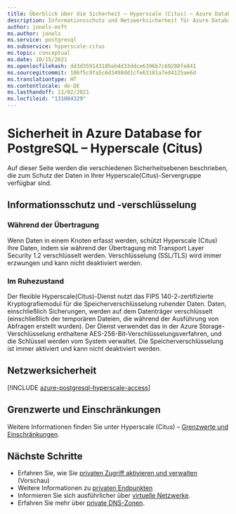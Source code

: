 ```yaml
---
title: Überblick über die Sicherheit – Hyperscale (Citus) – Azure Database for PostgreSQL
description: Informationsschutz und Netzwerksicherheit für Azure Database for PostgreSQL – Hyperscale (Citus).
author: jonels-msft
ms.author: jonels
ms.service: postgresql
ms.subservice: hyperscale-citus
ms.topic: conceptual
ms.date: 10/15/2021
ms.openlocfilehash: dd3d359143185eb4d33ddce6396b7c69288fe841
ms.sourcegitcommit: 106f5c9fa5c6d3498dd1cfe63181a7ed4125ae6d
ms.translationtype: HT
ms.contentlocale: de-DE
ms.lasthandoff: 11/02/2021
ms.locfileid: "131084329"
---
```

# <a name="security-in-azure-database-for-postgresql--hyperscale-citus"></a>Sicherheit in Azure Database for PostgreSQL – Hyperscale (Citus)

Auf dieser Seite werden die verschiedenen Sicherheitsebenen beschrieben, die zum Schutz der Daten in Ihrer Hyperscale(Citus)-Servergruppe verfügbar sind. 

## <a name="information-protection-and-encryption"></a>Informationsschutz und -verschlüsselung

### <a name="in-transit"></a>Während der Übertragung

Wenn Daten in einem Knoten erfasst werden, schützt Hyperscale (Citus) Ihre Daten, indem sie während der Übertragung mit Transport Layer Security 1.2 verschlüsselt werden. Verschlüsselung (SSL/TLS) wird immer erzwungen und kann nicht deaktiviert werden.

### <a name="at-rest"></a>Im Ruhezustand

Der flexible Hyperscale(Citus)-Dienst nutzt das FIPS 140-2-zertifizierte Kryptografiemodul für die Speicherverschlüsselung ruhender Daten. Daten, einschließlich Sicherungen, werden auf dem Datenträger verschlüsselt (einschließlich der temporären Dateien, die während der Ausführung von Abfragen erstellt wurden).
Der Dienst verwendet das in der Azure Storage-Verschlüsselung enthaltene AES-256-Bit-Verschlüsselungsverfahren, und die Schlüssel werden vom System verwaltet. Die Speicherverschlüsselung ist immer aktiviert und kann nicht deaktiviert werden.

## <a name="network-security"></a>Netzwerksicherheit

[!INCLUDE [azure-postgresql-hyperscale-access](../../includes/azure-postgresql-hyperscale-access.md)]

## <a name="limits-and-limitations"></a>Grenzwerte und Einschränkungen

Weitere Informationen finden Sie unter Hyperscale (Citus) – [Grenzwerte und Einschränkungen](concepts-hyperscale-limits.md).

## <a name="next-steps"></a>Nächste Schritte

* Erfahren Sie, wie Sie [privaten Zugriff aktivieren und verwalten](howto-hyperscale-private-access.md) (Vorschau)
* Weitere Informationen zu [privaten Endpunkten](../private-link/private-endpoint-overview.md)
* Informieren Sie sich ausführlicher über [virtuelle Netzwerke](../virtual-network/concepts-and-best-practices.md).
* Erfahren Sie mehr über [private DNS-Zonen](../dns/private-dns-overview.md).